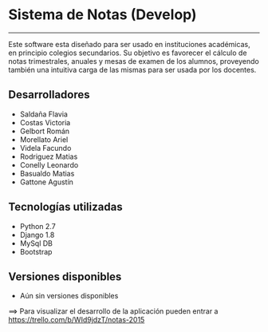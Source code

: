 # Sistema de Notas (Develop)
-----------------
Este software esta diseñado para ser usado en instituciones académicas, en principio colegios secundarios. Su objetivo es favorecer el cálculo de notas trimestrales, anuales y mesas de examen de los alumnos, proveyendo también una intuitiva carga de las mismas para ser usada por los docentes.

Desarrolladores
---------------

* Saldaña Flavia
* Costas Victoria
* Gelbort Román
* Morellato Ariel
* Videla Facundo
* Rodriguez Matias
* Conelly Leonardo
* Basualdo Matias
* Gattone Agustín

Tecnologías utilizadas
----------------------

* Python 2.7
* Django 1.8
* MySql DB
* Bootstrap


Versiones disponibles
----------------------

* Aún sin versiones disponibles


==> Para visualizar el desarrollo de la aplicación pueden entrar a https://trello.com/b/WId9jdzT/notas-2015
